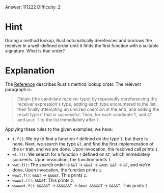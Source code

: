 Answer: 111222
Difficulty: 2

# Hint

During a method lookup, Rust automatically derefences and borrows the receiver
in a well-defined order until it finds the first function with a suitable
signature. What is that order?

# Explanation

The [Reference][ref] describes Rust's method lookup order. The relevant
paragraph is:
> Obtain [the candidate receiver type] by repeatedly dereferencing the receiver
> expression's type, adding each type encountered to the list, then finally
> attempting an unsized coercion at the end, and adding the result type if that
> is successful. Then, for each candidate `T`, add `&T` and `&mut T` to the
> list immediately after `T`.

Applying these rules to the given examples, we have:
* `t.f()`: We try to find a function `f` defined on the type `T`, but there is
  none. Next, we search the type `&T`, and find the first implemenation of the
  `Or` trait, and we are done. Upon invocation, the resolved call prints `1`.
* `wt.f()`: We search for a function `f` defined on `&T`, which immediately
  succeeds. Upon invocation, the function prints `1`.
* `wwt.f()`: The search order is `&&T` -> `&&&T` -> `&mut &&T` -> `&T`, and
  we're done. Upon invocation, the function prints `1`.
* `wwwt.f()`: `&&&T` -> `&&&&T`. This prints `2`.
* `wwwwt.f()`: `&&&&T`. This prints `2`.
* `wwwwwt.f()`: `&&&&&T` -> `&&&&&&T` -> `&mut &&&&&T` -> `&&&&T`. This prints
  `2`.

[ref]: https://doc.rust-lang.org/reference/expressions/method-call-expr.html
